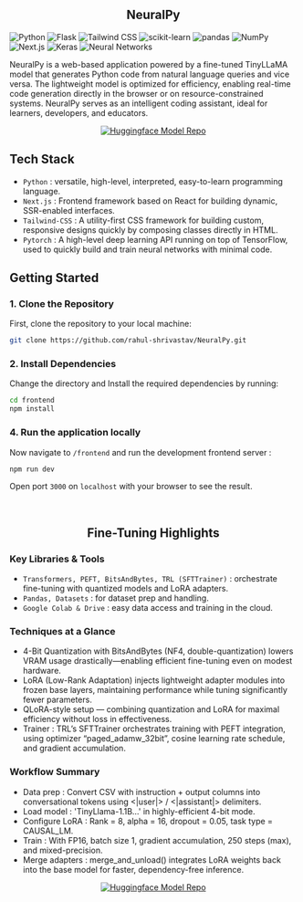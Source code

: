 <div align="center">

## NeuralPy

</div>

![Python](https://img.shields.io/badge/Python-3.9-blue?style=flat&logo=python) 
![Flask](https://img.shields.io/badge/Flask-2.0.1-black?style=flat&logo=flask) 
![Tailwind CSS](https://img.shields.io/badge/Tailwind%20CSS-3.2.0-38B2AC?style=flat&logo=tailwindcss) 
![scikit-learn](https://img.shields.io/badge/scikit--learn-0.24.2-orange?style=flat&logo=scikitlearn)
![pandas](https://img.shields.io/badge/pandas-1.3.3-blue?style=flat&logo=pandas)
![NumPy](https://img.shields.io/badge/NumPy-1.21.2-013243?style=flat&logo=numpy)
![Next.js](https://img.shields.io/badge/Next.js-13.0.0-black?style=flat&logo=nextdotjs)
![Keras](https://img.shields.io/badge/Keras-2.6.0-D00000?style=flat&logo=keras)
![Neural Networks](https://img.shields.io/badge/Neural%20Networks-Deep%20Learning-blue?style=flat&logo=tensorflow)

NeuralPy is a web-based application powered by a fine-tuned TinyLLaMA model that generates Python code from natural language queries and vice versa. The lightweight model is optimized for efficiency, enabling real-time code generation directly in the browser or on resource-constrained systems. NeuralPy serves as an intelligent coding assistant, ideal for learners, developers, and educators.

<div align="center">
  
[![Huggingface Model Repo](https://img.shields.io/badge/VISIT-blue?logo=web&logoColor=white&style=for-the-badge)](https://neural-py.vercel.app/)

</div>

## Tech Stack
- ` Python ` : versatile, high-level, interpreted, easy-to-learn programming language.
- ` Next.js ` : Frontend framework based on React for building dynamic, SSR-enabled interfaces.
- `Tailwind-CSS` : A utility-first CSS framework for building custom, responsive designs quickly by composing classes directly in HTML.
- `Pytorch` : A high-level deep learning API running on top of TensorFlow, used to quickly build and train neural networks with minimal code.

## Getting Started

### 1. Clone the Repository
First, clone the repository to your local machine:


```bash
git clone https://github.com/rahul-shrivastav/NeuralPy.git
```
### 2. Install Dependencies
Change the directory and Install the required dependencies by running:

```bash
cd frontend
npm install
```
### 4. Run the application locally

Now navigate to `/frontend` and run the development frontend server :
```bash
npm run dev
```
Open port `3000` on `localhost` with your browser to see the result. 

<br>
<div align="center">

## Fine-Tuning Highlights

</div>

### Key Libraries & Tools
- ` Transformers, PEFT, BitsAndBytes, TRL (SFTTrainer) ` : orchestrate fine-tuning with quantized models and LoRA adapters.
- ` Pandas, Datasets ` : for dataset prep and handling.
- `Google Colab & Drive` : easy data access and training in the cloud.

### Techniques at a Glance

- 4-Bit Quantization with BitsAndBytes (NF4, double-quantization) lowers VRAM usage drastically—enabling efficient fine-tuning even on modest hardware. 
- LoRA (Low-Rank Adaptation) injects lightweight adapter modules into frozen base layers, maintaining performance while tuning significantly fewer parameters. 
- QLoRA-style setup — combining quantization and LoRA for maximal efficiency without loss in effectiveness. 
- Trainer : TRL’s SFTTrainer orchestrates training with PEFT integration, using optimizer “paged_adamw_32bit”, cosine learning rate schedule, and gradient accumulation.

### Workflow Summary

- Data prep : Convert CSV with instruction + output columns into conversational tokens using <|user|> / <|assistant|> delimiters.
- Load model : 'TinyLlama-1.1B…' in highly-efficient 4-bit mode.
- Configure LoRA : Rank = 8, alpha = 16, dropout = 0.05, task type = CAUSAL_LM.
- Train : With FP16, batch size 1, gradient accumulation, 250 steps (max), and mixed-precision.
- Merge adapters : merge_and_unload() integrates LoRA weights back into the base model for faster, dependency-free inference.

<div align="center">

[![Huggingface Model Repo](https://img.shields.io/badge/Huggingface%20Model%20Repo-brightgreen?logo=huggingface&logoColor=white&style=for-the-badge)](https://huggingface.co/rahul-shrivastav/Neuralpy-v1)

</div>
